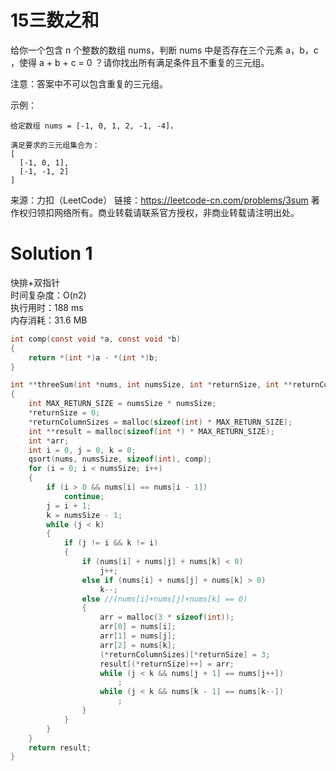 # 15三数之和

给你一个包含 n 个整数的数组 nums，判断 nums 中是否存在三个元素 a，b，c ，使得 a + b + c = 0 ？请你找出所有满足条件且不重复的三元组。

注意：答案中不可以包含重复的三元组。

示例：
```
给定数组 nums = [-1, 0, 1, 2, -1, -4]，

满足要求的三元组集合为：
[
  [-1, 0, 1],
  [-1, -1, 2]
]
```
来源：力扣（LeetCode）
链接：https://leetcode-cn.com/problems/3sum
著作权归领扣网络所有。商业转载请联系官方授权，非商业转载请注明出处。

# Solution 1
快排+双指针  
时间复杂度：O(n2)  
执行用时：188 ms  
内存消耗：31.6 MB  
``` c
int comp(const void *a, const void *b)
{
    return *(int *)a - *(int *)b;
}

int **threeSum(int *nums, int numsSize, int *returnSize, int **returnColumnSizes)
{
    int MAX_RETURN_SIZE = numsSize * numsSize;
    *returnSize = 0;
    *returnColumnSizes = malloc(sizeof(int) * MAX_RETURN_SIZE);
    int **result = malloc(sizeof(int *) * MAX_RETURN_SIZE);
    int *arr;
    int i = 0, j = 0, k = 0;
    qsort(nums, numsSize, sizeof(int), comp);
    for (i = 0; i < numsSize; i++)
    {
        if (i > 0 && nums[i] == nums[i - 1])
            continue;
        j = i + 1;
        k = numsSize - 1;
        while (j < k)
        {
            if (j != i && k != i)
            {
                if (nums[i] + nums[j] + nums[k] < 0)
                    j++;
                else if (nums[i] + nums[j] + nums[k] > 0)
                    k--;
                else //(nums[i]+nums[j]+nums[k] == 0)
                {
                    arr = malloc(3 * sizeof(int));
                    arr[0] = nums[i];
                    arr[1] = nums[j];
                    arr[2] = nums[k];
                    (*returnColumnSizes)[*returnSize] = 3;
                    result[(*returnSize)++] = arr;
                    while (j < k && nums[j + 1] == nums[j++])
                        ;
                    while (j < k && nums[k - 1] == nums[k--])
                        ;
                }
            }
        }
    }
    return result;
}
```